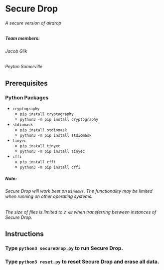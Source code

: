 # Secure Drop 
###### A secure version of airdrop

##### Team members:
###### Jacob Glik
###### Peyton Somerville

## Prerequisites

### Python Packages
* `cryptography`
  * `pip install cryptography`
  * `python3 -m pip install cryptography`
* `stdiomask`
  * `pip install stdiomask`
  * `python3 -m pip install stdiomask`
* `tinyec`
  * `pip install tinyec`
  * `python3 -m pip install tinyec`
* `cffi`
  * `pip install cffi`
  * `python3 -m pip install cffi`


##### Note:
###### Secure Drop will work best on `Windows`. The functionality may be limited when running on other operating systems.
###### The size of files is limited to `2 GB` when transferring between instances of Secure Drop.


## Instructions
### Type `python3 secureDrop.py` to run Secure Drop.
### Type `python3 reset.py` to reset Secure Drop and erase all data.
